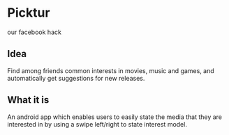 # Picktur
our facebook hack

## Idea

Find among friends common interests in movies, music and games, and automatically get suggestions for new releases.

## What it is

An android app which enables users to easily state the media that they are interested in by using
a swipe left/right to state interest model.
